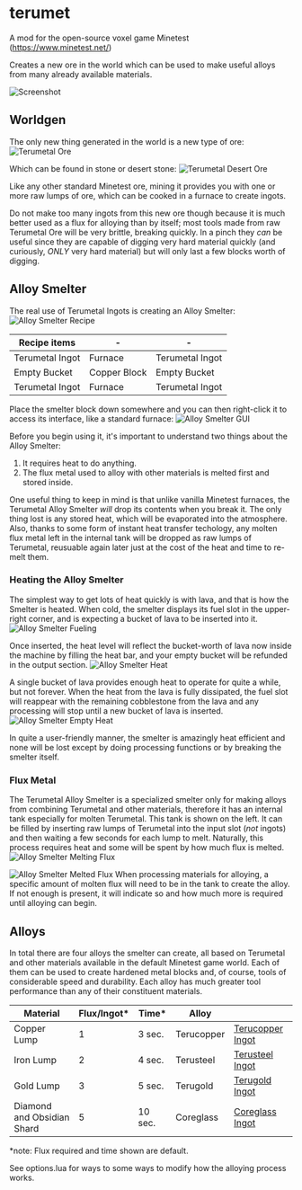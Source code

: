 # terumet
A mod for the open-source voxel game Minetest (https://www.minetest.net/)

Creates a new ore in the world which can be used to make useful alloys from many already available materials.

![Screenshot](https://github.com/Terumoc/terumet/blob/master/terumet/screenshot.png)

## Worldgen
The only new thing generated in the world is a new type of ore:
![Terumetal Ore](https://github.com/Terumoc/terumet/blob/master/tutorial/ore_stone.png)

Which can be found in stone or desert stone:
![Terumetal Desert Ore](https://github.com/Terumoc/terumet/blob/master/tutorial/ore_desert_stone.png)

Like any other standard Minetest ore, mining it provides you with one or more raw lumps of ore, which can be cooked in a furnace to create ingots.

Do not make too many ingots from this new ore though because it is much better used as a flux for alloying than by itself; most tools made from raw Terumetal Ore will be very brittle, breaking quickly. In a pinch they *can* be useful since they are capable of digging very hard material quickly (and curiously, *ONLY* very hard material) but will only last a few blocks worth of digging.

## Alloy Smelter
The real use of Terumetal Ingots is creating an Alloy Smelter:
![Alloy Smelter Recipe](https://github.com/Terumoc/terumet/blob/master/tutorial/smelter_recipe.png)

| Recipe items |-|-|
|-----------------|-----------|---------------|
| Terumetal Ingot | Furnace | Terumetal Ingot |
| Empty Bucket | Copper Block | Empty Bucket |
| Terumetal Ingot | Furnace | Terumetal Ingot |

Place the smelter block down somewhere and you can then right-click it to access its interface, like a standard furnace:
![Alloy Smelter GUI](https://github.com/Terumoc/terumet/blob/master/tutorial/smelter_gui.png)

Before you begin using it, it's important to understand two things about the Alloy Smelter:
1. It requires heat to do anything.
2. The flux metal used to alloy with other materials is melted first and stored inside.

One useful thing to keep in mind is that unlike vanilla Minetest furnaces, the Terumetal Alloy Smelter *will* drop its contents when you break it. The only thing lost is any stored heat, which will be evaporated into the atmosphere. Also, thanks to some form of instant heat transfer techology, any molten flux metal left in the internal tank will be dropped as raw lumps of Terumetal, reusuable again later just at the cost of the heat and time to re-melt them.

### Heating the Alloy Smelter
The simplest way to get lots of heat quickly is with lava, and that is how the Smelter is heated.
When cold, the smelter displays its fuel slot in the upper-right corner, and is expecting a bucket of lava to be inserted into it.
![Alloy Smelter Fueling](https://github.com/Terumoc/terumet/blob/master/tutorial/smelter_fueling.png)

Once inserted, the heat level will reflect the bucket-worth of lava now inside the machine by filling the heat bar, and your empty bucket will be refunded in the output section.
![Alloy Smelter Heat](https://github.com/Terumoc/terumet/blob/master/tutorial/smelter_fueling_2.png)

A single bucket of lava provides enough heat to operate for quite a while, but not forever. When the heat from the lava is fully dissipated, the fuel slot will reappear with the remaining cobblestone from the lava and any processing will stop until a new bucket of lava is inserted.
![Alloy Smelter Empty Heat](https://github.com/Terumoc/terumet/blob/master/tutorial/smelter_fueling_3.png)

In quite a user-friendly manner, the smelter is amazingly heat efficient and none will be lost except by doing processing functions or by breaking the smelter itself.

### Flux Metal
The Terumetal Alloy Smelter is a specialized smelter only for making alloys from combining Terumetal and other materials, therefore it has an internal tank especially for molten Terumetal. This tank is shown on the left. It can be filled by inserting raw lumps of Terumetal into the input slot (*not* ingots) and then waiting a few seconds for each lump to melt. Naturally, this process requires heat and some will be spent by how much flux is melted.
![Alloy Smelter Melting Flux](https://github.com/Terumoc/terumet/blob/master/tutorial/smelter_melting_flux.png)

![Alloy Smelter Melted Flux](https://github.com/Terumoc/terumet/blob/master/tutorial/smelter_melting_flux_2.png)
When processing materials for alloying, a specific amount of molten flux will need to be in the tank to create the alloy. If not enough is present, it will indicate so and how much more is required until alloying can begin.

## Alloys
In total there are four alloys the smelter can create, all based on Terumetal and other materials available in the default Minetest game world. Each of them can be used to create hardened metal blocks and, of course, tools of considerable speed and durability. Each alloy has much greater tool performance than any of their constituent materials.

| Material | Flux/Ingot* | Time* | Alloy |  |
|----------------------------|-------------|---------|------------|----------------------|
| Copper Lump | 1 | 3 sec. | Terucopper | [Terucopper Ingot](https://github.com/Terumoc/terumet/blob/master/terumet/textures/terumet_ingot_alloy_tcop.png) |
| Iron Lump | 2 | 4 sec. | Terusteel | [Terusteel Ingot](https://github.com/Terumoc/terumet/blob/master/terumet/textures/terumet_ingot_alloy_tste.png) |
| Gold Lump | 3 | 5 sec. | Terugold | [Terugold Ingot](https://github.com/Terumoc/terumet/blob/master/terumet/textures/terumet_ingot_alloy_tgol.png) |
| Diamond and Obsidian Shard | 5 | 10 sec. | Coreglass | [Coreglass Ingot](https://github.com/Terumoc/terumet/blob/master/terumet/textures/terumet_ingot_alloy_cgls.png) |
*note: Flux required and time shown are default.

See options.lua for ways to some ways to modify how the alloying process works.
